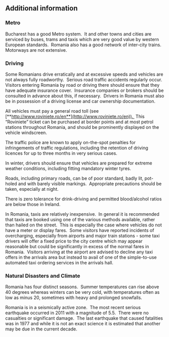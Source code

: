 ## Additional information

### **Metro**

Bucharest has a good Metro system.  It and other towns and cities are serviced by buses, trams and taxis which are very good value by western European standards.  Romania also has a good network of inter-city trains.  Motorways are not extensive.

### **Driving**

Some Romanians drive erratically and at excessive speeds and vehicles are not always fully roadworthy.  Serious road traffic accidents regularly occur.  Visitors entering Romania by road or driving there should ensure that they have adequate insurance cover.  Insurance companies or brokers should be consulted in advance about this, if necessary.  Drivers in Romania must also be in possession of a driving license and car ownership documentation.

All vehicles must pay a general road toll (see [**http://www.roviniete.ro/en**](http://www.roviniete.ro/en)).  This “Roviniete” ticket can be purchased at border points and at most petrol stations throughout Romania, and should be prominently displayed on the vehicle windscreen.

The traffic police are known to apply on-the-spot penalties for infringements of traffic regulations, including the retention of driving licences for up to three months in very serious cases.

In winter, drivers should ensure that vehicles are prepared for extreme weather conditions, including fitting mandatory winter tyres.

Roads, including primary roads, can be of poor standard, badly lit, pot-holed and with barely visible markings.  Appropriate precautions should be taken, especially at night.

There is zero tolerance for drink-driving and permitted blood/alcohol ratios are below those in Ireland.

In Romania, taxis are relatively inexpensive.  In general it is recommended that taxis are booked using one of the various methods available, rather than hailed on the street.  This is especially the case where vehicles do not have a meter or display fares.  Some visitors have reported incidents of overcharging, especially from airports and major train stations - some taxi drivers will offer a fixed price to the city centre which may appear reasonable but could be significantly in excess of the normal fares in Romania.  Visitors arriving at the airport are advised to decline any taxi offers in the arrivals area but instead to avail of one of the simple-to-use automated taxi ordering services in the arrivals hall.

### **Natural Disasters and Climate**

Romania has four distinct seasons.  Summer temperatures can rise above 40 degrees whereas winters can be very cold, with temperatures often as low as minus 20, sometimes with heavy and prolonged snowfalls.

Romania is in a seismically active zone.  The most recent serious earthquake occurred in 2011 with a magnitude of 5.5.  There were no casualties or significant damage.  The last earthquake that caused fatalities was in 1977 and while it is not an exact science it is estimated that another may be due in the current decade.